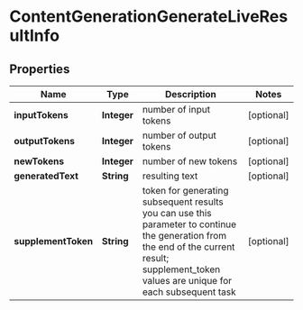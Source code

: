 # ContentGenerationGenerateLiveResultInfo


## Properties

| Name | Type | Description | Notes |
|------------ | ------------- | ------------- | -------------|
**inputTokens** | **Integer** | number of input tokens |[optional]|
**outputTokens** | **Integer** | number of output tokens |[optional]|
**newTokens** | **Integer** | number of new tokens |[optional]|
**generatedText** | **String** | resulting text |[optional]|
**supplementToken** | **String** | token for generating subsequent results<br>you can use this parameter to continue the generation from the end of the current result;<br>supplement_token values are unique for each subsequent task |[optional]|